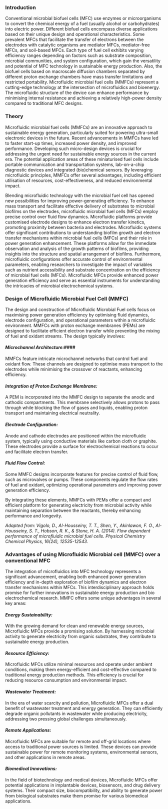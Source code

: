 ### Introduction
Conventional microbial biofuel cells (MFC) use enzymes or microorganisms to convert the chemical energy of a fuel (usually alcohol or carbohydrates) into electric power. Different biofuel cells encompass diverse applications based on their unique design and operational characteristics. Some prevalent MFCs that facilitate the transfer of electrons between the electrodes with catalytic organisms are mediator MFCs, mediator-free MFCs, and soil-based MFCs. Each type of fuel cell exhibits varying efficiency ranges depending on factors such as substrate composition, microbial communities, and system configuration, which gain the versatility and potential of MFC technology in sustainable energy production. Also, the biofuel cells based on macroscale diffusion chambers separated by different proton exchange chambers have mass transfer limitations and restricted portability. Microfluidic microbial fuel cells (MMFCs) represent a cutting-edge technology at the intersection of microfluidics and bioenergy. The microfluidic structure of the device can enhance performance by minimising internal resistance and achieving a relatively high-power density compared to traditional MFC designs.

### Theory
Microfluidic microbial fuel cells (MMFCs) are an innovative approach to sustainable energy generation, particularly suited for powering ultra-small electronic devices in the future. Recent advancements in MMFCs have led to faster start-up times, increased power density, and improved performance. Developing such micro-design devices is crucial for addressing the urgent need for sustainable energy sources in the current era. The potential application areas of these miniaturised fuel cells include portable communication and transportation systems, lab-on-a-chip diagnostic devices and integrated (bio)chemical sensors. By leveraging microfluidic principles, MMFCs offer several advantages, including efficient utilisation of resources, cost-effectiveness, and reduced environmental impact.

Blending microfluidic technology with the microbial fuel cell has opened new possibilities for improving power-generating efficiency. To enhance mass transport and facilitate effective delivery of substrates to microbial biofilms on the electrodes, microfluidic microbial fuel cells (MFCs) employ precise control over fluid flow dynamics. Microfluidic platforms provide customised electrode designs to enhance electron transfer kinetics, promoting proximity between bacteria and electrodes. Microfluidic systems offer significant contributions to understanding biofilm growth and electron transfer mechanisms within microbial fuel cells (MFCs) and their role in power generation enhancement. These platforms allow for the immediate observation and analysis of the growth patterns of biofilms, providing insights into the structure and spatial arrangement of biofilms. Furthermore, microfluidic configurations offer accurate control of environmental parameters, enabling researchers to investigate the impact of variables such as nutrient accessibility and substrate concentration on the efficiency of microbial fuel cells (MFCs). Microfluidic MFCs provide enhanced power generation efficiency and serve as essential instruments for understanding the intricacies of microbial electrochemical systems.

### Design of Microfluidic Microbial Fuel Cell (MMFC)
The design and construction of Microfluidic Microbial Fuel cells focus on maximising power generation efficiency by optimising fluid dynamics, electrode configuration, and operational parameters within a microfluidic environment. MMFCs with proton exchange membranes (PEMs) are designed to facilitate efficient electron transfer while preventing the mixing of fuel and oxidant streams. The design typically involves:

#### *Microchannel Architecture:*####
MMFCs feature intricate microchannel networks that control fuel and oxidant flow. These channels are designed to optimise mass transport to the electrodes while minimising the crossover of reactants, enhancing efficiency.

#### *Integration of Proton Exchange Membrane:* 
A PEM is incorporated into the MMFC design to separate the anodic and cathodic compartments. This membrane selectively allows protons to pass through while blocking the flow of gases and liquids, enabling proton transport and maintaining electrical neutrality.

#### *Electrode Configuration:* 
Anode and cathode electrodes are positioned within the microfluidic system, typically using conductive materials like carbon cloth or graphite. These electrodes provide a surface for electrochemical reactions to occur and facilitate electron transfer.

#### *Fluid Flow Control:* 
Some MMFC designs incorporate features for precise control of fluid flow, such as microvalves or pumps. These components regulate the flow rates of fuel and oxidant, optimizing operational parameters and improving power generation efficiency.

By integrating these elements, MMFCs with PEMs offer a compact and efficient platform for generating electricity from microbial activity while maintaining separation between the reactants, thereby enhancing performance and longevity.



*Adapted from: Vigolo, D., Al-Housseiny, T. T., Shen, Y., Akinlawon, F. O., Al-Housseiny, S. T., Hobson, R. K., & Stone, H. A. (2014). Flow dependent performance of microfluidic microbial fuel cells. Physical Chemistry Chemical Physics, 16(24), 12535-12543.*

### Advantages of using Microfluidic Microbial cell (MMFC) over a conventional MFC

The integration of microfluidics into MFC technology represents a significant advancement, enabling both enhanced power generation efficiency and in-depth exploration of biofilm dynamics and electron transfer mechanisms within MFCs. This interdisciplinary approach holds promise for further innovations in sustainable energy production and bio electrochemical research. MMFC offers some unique advantages in several key areas:

#### *Energy Sustainability:* 
With the growing demand for clean and renewable energy sources, Microfluidic MFCs provide a promising solution. By harnessing microbial activity to generate electricity from organic substrates, they contribute to sustainable energy production.

#### *Resource Efficiency:* 
Microfluidic MFCs utilize minimal resources and operate under ambient conditions, making them energy-efficient and cost-effective compared to traditional energy production methods. This efficiency is crucial for reducing resource consumption and environmental impact.

#### *Wastewater Treatment:* 
In the era of water scarcity and pollution, Microfluidic MFCs offer a dual benefit of wastewater treatment and energy generation. They can efficiently degrade organic pollutants in wastewater while producing electricity, addressing two pressing global challenges simultaneously.

#### *Remote Applications:* 
Microfluidic MFCs are suitable for remote and off-grid locations where access to traditional power sources is limited. These devices can provide sustainable power for remote monitoring systems, environmental sensors, and other applications in remote areas.

#### *Biomedical Innovations:* 
In the field of biotechnology and medical devices, Microfluidic MFCs offer potential applications in implantable devices, biosensors, and drug delivery systems. Their compact size, biocompatibility, and ability to generate power from biological substrates make them promise for various biomedical applications.
